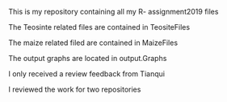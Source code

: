 This is my repository containing all my R- assignment2019 files 

The Teosinte related files are contained in TeositeFiles

The maize related filed are contained in MaizeFiles

The output graphs are located in output.Graphs

I only received a review feedback from Tianqui

I reviewed the work for two repositories

